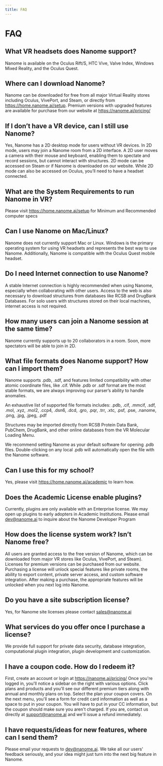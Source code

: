 ```yaml
---
title: FAQ
---
```


# FAQ

## What VR headsets does Nanome support?
Nanome is available on the Oculus Rift/S, HTC Vive, Valve Index, Windows Mixed Reality, and the Oculus Quest.

## Where can I download Nanome?
Nanome can be downloaded for free from all major Virtual Reality stores including Oculus, VivePort, and Steam, or directly from https://home.nanome.ai/setup. Premium versions with upgraded features are available for purchase from our website at https://nanome.ai/pricing/

## If I don’t have a VR device, can I still use Nanome?
Yes, Nanome has a 2D desktop mode for users without VR devices. In 2D mode, users may join a Nanome room from a 2D interface. A 2D user moves a camera with their mouse and keyboard, enabling them to spectate and record sessions, but cannot interact with structures. 2D mode can be accessed on Steam or if Nanome is downloaded on our website. While 2D mode can also be accessed on Oculus, you’ll need to have a headset connected.

## What are the System Requirements to run Nanome in VR?
Please visit https://home.nanome.ai/setup for Minimum and Recommended computer specs

## Can I use Nanome on Mac/Linux?
Nanome does not currently support Mac or Linux. Windows is the primary operating system for using VR headsets and represents the best way to use Nanome. Additionally, Nanome is compatible with the Oculus Quest mobile headset.

## Do I need Internet connection to use Nanome?
A stable Internet connection is highly recommended when using Nanome, especially when collaborating with other users. Access to the web is also necessary to download structures from databases like RCSB and DrugBank Databases. For solo users with structures stored on their local machines, internet access is not required.

## How many users can join a Nanome session at the same time?
Nanome currently supports up to 20 collaborators in a room. Soon, more spectators will be able to join in 2D.

## What file formats does Nanome support? How can I import them?
Nanome supports .pdb, .sdf, and features limited compatibility with other atomic coordinate files, like .cif. While .pdb or .sdf format are the most stable formats, we are always improving our parser’s ability to handle anomalies.

An exhaustive list of supported file formats includes: .pdb, .cif, .mmcif, .sdf, .mol, .xyz, .mol2, .ccp4, .dsn6, .dcd, .gro, .pqr, .trr, .xtc, .psf, .pse, .nanome, .png, .jpg, .jpeg, .pdf

Structures may be imported directly from RCSB Protein Data Bank, PubChem, DrugBank, and other online databases from the VR Molecular Loading Menu.

We recommend setting Nanome as your default software for opening .pdb files. Double-clicking on any local .pdb will automatically open the file with the Nanome software.

## Can I use this for my school?
Yes, please visit https://home.nanome.ai/academic to learn how.

## Does the Academic License enable plugins?
Currently, plugins are only available with an Enterprise license. We may open up plugins to early adopters in Academic Institutions. Please email dev@nanome.ai to inquire about the Nanome Developer Program

## How does the license system work? Isn’t Nanome free?
All users are granted access to the free version of Nanome, which can be downloaded from major VR stores like Oculus, VivePort, and Steam). Licenses for premium versions can be purchased from our website. Purchasing a license will unlock special features like private rooms, the ability to export content, private server access, and custom software integration. After making a purchase, the appropriate features will be unlocked when you next log into Nanome.

## Do you have a site subscription license?
Yes, for Nanome site licenses please contact sales@nanome.ai

## What services do you offer once I purchase a license?
We provide full support for private data security, database integration, computational plugin integration, plugin development and customization.

## I have a coupon code. How do I redeem it?
First, create an account or login at https://nanome.ai/pricing/ Once you're logged in, you'll notice a sidebar on the right with various options. Click plans and products and you'll see our different premium tiers along with annual and monthly plans on top. Select the plan your coupon covers. On the next menu, you'll see a form for credit card information as well as a space to put in your coupon. You will have to put in your CC information, but the coupon should make sure you aren't charged. If you are, contact us directly at support@nanome.ai and we'll issue a refund immediately.

## I have requests/ideas for new features, where can I send them?
Please email your requests to dev@nanome.ai. We take all our users' feedback seriously, and your idea might just turn into the next big feature in Nanome.

